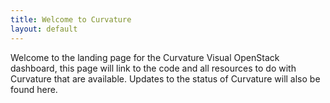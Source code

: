 ```yaml
---
title: Welcome to Curvature
layout: default
---
```

Welcome to the landing page for the Curvature Visual OpenStack dashboard, this page will link to the code and all resources to do with Curvature that are available. Updates to the status of Curvature will also be found here.
